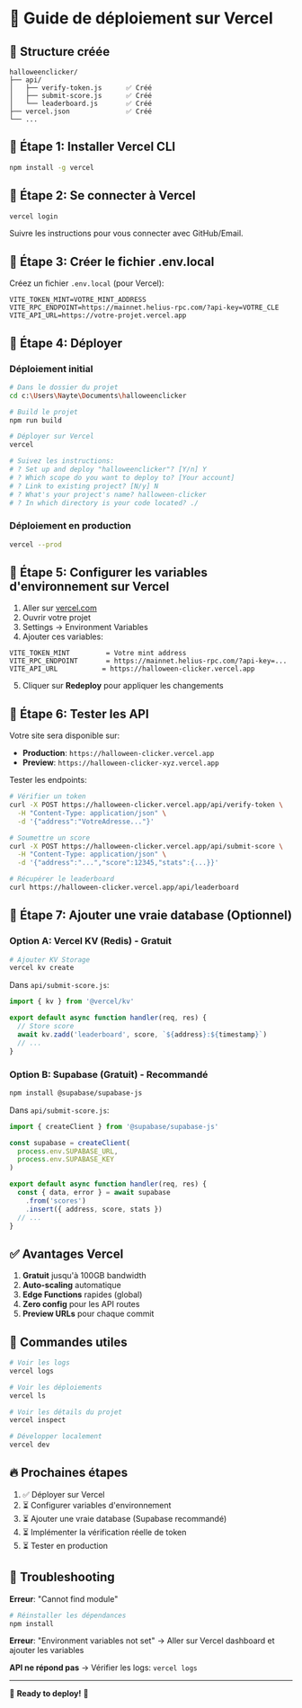 # 🚀 Guide de déploiement sur Vercel

## 📁 Structure créée

```
halloweenclicker/
├── api/
│   ├── verify-token.js      ✅ Créé
│   ├── submit-score.js      ✅ Créé
│   └── leaderboard.js       ✅ Créé
├── vercel.json              ✅ Créé
└── ...
```

## 🎯 Étape 1: Installer Vercel CLI

```bash
npm install -g vercel
```

## 🎯 Étape 2: Se connecter à Vercel

```bash
vercel login
```

Suivre les instructions pour vous connecter avec GitHub/Email.

## 🎯 Étape 3: Créer le fichier .env.local

Créez un fichier `.env.local` (pour Vercel):

```env
VITE_TOKEN_MINT=VOTRE_MINT_ADDRESS
VITE_RPC_ENDPOINT=https://mainnet.helius-rpc.com/?api-key=VOTRE_CLE
VITE_API_URL=https://votre-projet.vercel.app
```

## 🎯 Étape 4: Déployer

### Déploiement initial

```bash
# Dans le dossier du projet
cd c:\Users\Nayte\Documents\halloweenclicker

# Build le projet
npm run build

# Déployer sur Vercel
vercel

# Suivez les instructions:
# ? Set up and deploy "halloweenclicker"? [Y/n] Y
# ? Which scope do you want to deploy to? [Your account]
# ? Link to existing project? [N/y] N
# ? What's your project's name? halloween-clicker
# ? In which directory is your code located? ./
```

### Déploiement en production

```bash
vercel --prod
```

## 🎯 Étape 5: Configurer les variables d'environnement sur Vercel

1. Aller sur [vercel.com](https://vercel.com)
2. Ouvrir votre projet
3. Settings → Environment Variables
4. Ajouter ces variables:

```
VITE_TOKEN_MINT         = Votre mint address
VITE_RPC_ENDPOINT       = https://mainnet.helius-rpc.com/?api-key=...
VITE_API_URL           = https://halloween-clicker.vercel.app
```

5. Cliquer sur **Redeploy** pour appliquer les changements

## 🎯 Étape 6: Tester les API

Votre site sera disponible sur:
- **Production**: `https://halloween-clicker.vercel.app`
- **Preview**: `https://halloween-clicker-xyz.vercel.app`

Tester les endpoints:
```bash
# Vérifier un token
curl -X POST https://halloween-clicker.vercel.app/api/verify-token \
  -H "Content-Type: application/json" \
  -d '{"address":"VotreAdresse..."}'

# Soumettre un score
curl -X POST https://halloween-clicker.vercel.app/api/submit-score \
  -H "Content-Type: application/json" \
  -d '{"address":"...","score":12345,"stats":{...}}'

# Récupérer le leaderboard
curl https://halloween-clicker.vercel.app/api/leaderboard
```

## 🎯 Étape 7: Ajouter une vraie database (Optionnel)

### Option A: Vercel KV (Redis) - Gratuit
```bash
# Ajouter KV Storage
vercel kv create
```

Dans `api/submit-score.js`:
```javascript
import { kv } from '@vercel/kv'

export default async function handler(req, res) {
  // Store score
  await kv.zadd('leaderboard', score, `${address}:${timestamp}`)
  // ...
}
```

### Option B: Supabase (Gratuit) - Recommandé
```bash
npm install @supabase/supabase-js
```

Dans `api/submit-score.js`:
```javascript
import { createClient } from '@supabase/supabase-js'

const supabase = createClient(
  process.env.SUPABASE_URL,
  process.env.SUPABASE_KEY
)

export default async function handler(req, res) {
  const { data, error } = await supabase
    .from('scores')
    .insert({ address, score, stats })
  // ...
}
```

## ✅ Avantages Vercel

1. **Gratuit** jusqu'à 100GB bandwidth
2. **Auto-scaling** automatique
3. **Edge Functions** rapides (global)
4. **Zero config** pour les API routes
5. **Preview URLs** pour chaque commit

## 📝 Commandes utiles

```bash
# Voir les logs
vercel logs

# Voir les déploiements
vercel ls

# Voir les détails du projet
vercel inspect

# Développer localement
vercel dev
```

## 🔥 Prochaines étapes

1. ✅ Déployer sur Vercel
2. ⏳ Configurer variables d'environnement
3. ⏳ Ajouter une vraie database (Supabase recommandé)
4. ⏳ Implémenter la vérification réelle de token
5. ⏳ Tester en production

## 🐛 Troubleshooting

**Erreur**: "Cannot find module"
```bash
# Réinstaller les dépendances
npm install
```

**Erreur**: "Environment variables not set"
→ Aller sur Vercel dashboard et ajouter les variables

**API ne répond pas**
→ Vérifier les logs: `vercel logs`

---

🎃 **Ready to deploy!** 👻

